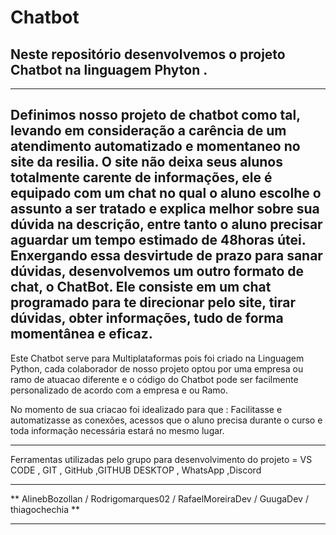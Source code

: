 # Chatbot 
## Neste repositório desenvolvemos o projeto Chatbot na linguagem Phyton . 
---
Definimos nosso projeto de chatbot como tal, levando em consideração a carência de um atendimento automatizado e momentaneo no site da resilia. O site não deixa seus alunos totalmente carente de informações, ele é equipado com um chat no qual o aluno escolhe o assunto a ser tratado e explica melhor sobre sua dúvida na descrição, entre tanto o aluno precisar aguardar um tempo estimado de 48horas útei. Enxergando essa desvirtude de prazo para sanar dúvidas, desenvolvemos um outro formato de chat, o ChatBot.
Ele consiste em um chat programado para te direcionar pelo site, tirar dúvidas, obter informações, tudo de forma momentânea e eficaz.
---------

Este Chatbot serve para Multiplataformas pois foi criado na Linguagem Python, cada 
colaborador de nosso projeto optou por uma empresa ou ramo de atuacao diferente e 
o código do Chatbot pode ser facilmente personalizado de acordo com a empresa e ou Ramo.

No momento de sua criacao foi idealizado para que :
Facilitasse e automatizasse as conexões, acessos que o aluno precisa durante o curso e 
toda informação necessária estará no mesmo lugar.


---------
Ferramentas utilizadas pelo grupo para desenvolvimento do projeto = VS CODE , GIT , GitHub ,GITHUB DESKTOP , WhatsApp ,Discord 

---------
** AlinebBozollan / Rodrigomarques02 / RafaelMoreiraDev / GuugaDev / thiagochechia **

----------
